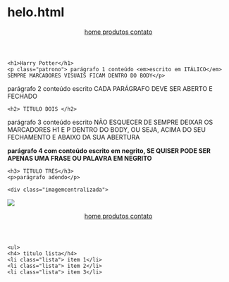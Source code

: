# helo.html<!DOCTYPE html>
<!DOCTYPE html>
<html lang="pt-br">
<head>
    <meta charset="UTF-8">
    <meta http-equiv="X-UA-Compatible" content="IE=edge">
    <meta name="viewport" content="width=device-width, initial-scale=1.0">
    <title>título estrutural que aparece na aba do navegador</title>
    <link rel="stylesheet" href="isabela.css">
</head>

<body> 
    <header>
        <nav>
<a href="index.html"> home </a>
<a href="produtos.html"> produtos </a>
        <a href="link que voces quiserem de algum site"> contato </a>
        </nav>
    </header>
    
    <h1>Harry Potter</h1>
    <p class="patrono"> parágrafo 1 conteúdo <em>escrito em ITÁLICO</em> SEMPRE MARCADORES VISUAIS FICAM DENTRO DO BODY</p>
<p class="brilho"> parágrafo 2 conteúdo escrito CADA PARÁGRAFO DEVE SER ABERTO E FECHADO</p>
    
    <h2> TÍTULO DOIS </h2>
<p> parágrafo 3 conteúdo escrito NÃO ESQUECER DE SEMPRE DEIXAR OS MARCADORES H1 E P DENTRO DO BODY, OU SEJA, ACIMA DO SEU FECHAMENTO E ABAIXO DA SUA ABERTURA </p>
<p> <strong> parágrafo 4 com conteúdo escrito em negrito, SE QUISER PODE SER APENAS UMA FRASE OU PALAVRA EM NEGRITO </strong> </p>
    
    <h3> TÍTULO TRÊS</h3>
    <p>parágrafo adendo</p>
    
    <div class="imagemcentralizada">
<img class="imagem1" src="abertura.webp"><header>
        <nav>
<a href="index.html"> home </a>
<a href="produtos.html"> produtos </a>
        <a href="link que voces quiserem de algum site"> contato </a>
        </nav>
    </header>
    </div>

    <ul>
    <h4> titulo lista</h4>
    <li class="lista"> item 1</li>
    <li class="lista"> item 2</li>
    <li class="lista"> item 3</li>
</ul>

</body>
</html>


</body>
</html>
